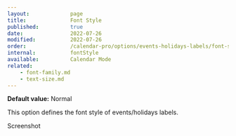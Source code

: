 ```yaml
---
layout:             page
title:              Font Style
published:          true
date:               2022-07-26
modified:           2022-07-26
order:              /calendar-pro/options/events-holidays-labels/font-style
internal:           fontStyle
available:          Calendar Mode
related:
    - font-family.md
    - text-size.md
---
```

**Default value:** Normal

This option defines the font style of events/holidays labels.  

<todo>Screenshot</todo>